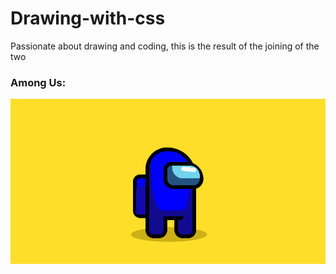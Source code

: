 # Drawing-with-css
Passionate about drawing and coding, this is the result of the joining of the two

### Among Us:
<img src="/Among-us/among-us.png" alt="among us">
